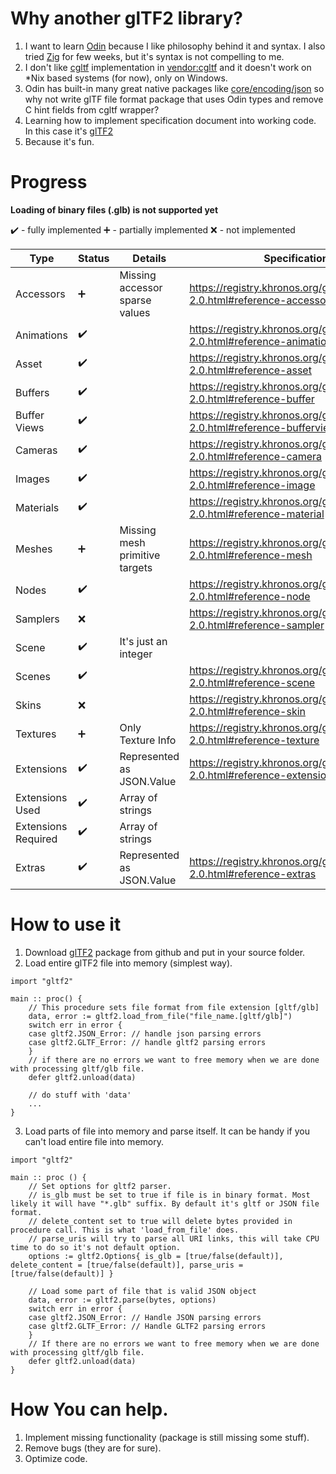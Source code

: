# Why another glTF2 library?
1. I want to learn [Odin](https://odin-lang.org/) because I like philosophy behind it and syntax. I also tried [Zig](https://ziglang.org/) for few weeks, but it's syntax is not compelling to me.
2. I don't like [cgltf](https://github.com/jkuhlmann/cgltf) implementation in [vendor:cgltf](https://pkg.odin-lang.org/vendor/cgltf/) and it doesn't work on *Nix based systems (for now), only on Windows.
3. Odin has built-in many great native packages like [core/encoding/json](https://pkg.odin-lang.org/core/encoding/json/) so why not write glTF file format package that uses Odin types and remove C hint fields from cgltf wrapper?
4. Learning how to implement specification document into working code. In this case it's [glTF2](https://registry.khronos.org/glTF/specs/2.0/glTF-2.0.html)
5. Because it's fun.

# Progress
**Loading of binary files (.glb) is not supported yet**

:heavy_check_mark: - fully implemented
:heavy_plus_sign: - partially implemented
:x: - not implemented

| Type | Status | Details | Specification URL |
|---|---|---|---|
| Accessors | :heavy_plus_sign: | Missing accessor sparse values | https://registry.khronos.org/glTF/specs/2.0/glTF-2.0.html#reference-accessor |
| Animations | :heavy_check_mark: | | https://registry.khronos.org/glTF/specs/2.0/glTF-2.0.html#reference-animation |
| Asset | :heavy_check_mark: | | https://registry.khronos.org/glTF/specs/2.0/glTF-2.0.html#reference-asset |
| Buffers | :heavy_check_mark: | | https://registry.khronos.org/glTF/specs/2.0/glTF-2.0.html#reference-buffer |
| Buffer Views | :heavy_check_mark: | | https://registry.khronos.org/glTF/specs/2.0/glTF-2.0.html#reference-bufferview |
| Cameras | :heavy_check_mark: | | https://registry.khronos.org/glTF/specs/2.0/glTF-2.0.html#reference-camera |
| Images | :heavy_check_mark: | | https://registry.khronos.org/glTF/specs/2.0/glTF-2.0.html#reference-image |
| Materials | :heavy_check_mark: | | https://registry.khronos.org/glTF/specs/2.0/glTF-2.0.html#reference-material |
| Meshes | :heavy_plus_sign: | Missing mesh primitive targets | https://registry.khronos.org/glTF/specs/2.0/glTF-2.0.html#reference-mesh |
| Nodes | :heavy_check_mark: | | https://registry.khronos.org/glTF/specs/2.0/glTF-2.0.html#reference-node |
| Samplers | :x: | | https://registry.khronos.org/glTF/specs/2.0/glTF-2.0.html#reference-sampler |
| Scene | :heavy_check_mark: | It's just an integer | |
| Scenes | :heavy_check_mark: | | https://registry.khronos.org/glTF/specs/2.0/glTF-2.0.html#reference-scene |
| Skins | :x: | | https://registry.khronos.org/glTF/specs/2.0/glTF-2.0.html#reference-skin |
| Textures | :heavy_plus_sign: | Only Texture Info | https://registry.khronos.org/glTF/specs/2.0/glTF-2.0.html#reference-texture |
| Extensions | :heavy_check_mark: | Represented as JSON.Value | https://registry.khronos.org/glTF/specs/2.0/glTF-2.0.html#reference-extension |
| Extensions Used | :heavy_check_mark: | Array of strings | |
| Extensions Required | :heavy_check_mark: | Array of strings | |
| Extras | :heavy_check_mark: | Represented as JSON.Value | https://registry.khronos.org/glTF/specs/2.0/glTF-2.0.html#reference-extras |

# How to use it
1. Download [glTF2](https://github.com/Pawel82S/glTF2) package from github and put in your source folder.
2. Load entire glTF2 file into memory (simplest way).
```odin
import "gltf2"

main :: proc() {
    // This procedure sets file format from file extension [gltf/glb]
    data, error := gltf2.load_from_file("file_name.[gltf/glb]")
    switch err in error {
    case gltf2.JSON_Error: // handle json parsing errors
    case gltf2.GLTF_Error: // handle gltf2 parsing errors
    }
    // if there are no errors we want to free memory when we are done with processing gltf/glb file.
    defer gltf2.unload(data)

    // do stuff with 'data'
    ...
}
```
3. Load parts of file into memory and parse itself. It can be handy if you can't load entire file into memory.
```odin
import "gltf2"

main :: proc () {
    // Set options for gltf2 parser.
    // is_glb must be set to true if file is in binary format. Most likely it will have "*.glb" suffix. By default it's gltf or JSON file format.
    // delete_content set to true will delete bytes provided in procedure call. This is what 'load_from_file' does.
    // parse_uris will try to parse all URI links, this will take CPU time to do so it's not default option.
    options := gltf2.Options{ is_glb = [true/false(default)], delete_content = [true/false(default)], parse_uris = [true/false(default)] }

    // Load some part of file that is valid JSON object
    data, error := gltf2.parse(bytes, options)
    switch err in error {
    case gltf2.JSON_Error: // Handle JSON parsing errors
    case gltf2.GLTF_Error: // Handle GLTF2 parsing errors
    }
    // If there are no errors we want to free memory when we are done with processing gltf/glb file.
    defer gltf2.unload(data)
}
```
# How You can help.
1. Implement missing functionality (package is still missing some stuff).
2. Remove bugs (they are for sure).
3. Optimize code.
